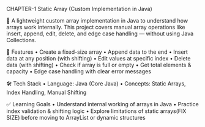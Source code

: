 CHAPTER-1 Static Array (Custom Implementation in Java)

🚀 A lightweight custom array implementation in Java to understand how arrays work internally.
This project covers manual array operations like insert, append, edit, delete, and edge case handling — without using Java Collections.

📌 Features
• Create a fixed-size array
• Append data to the end
• Insert data at any position (with shifting)
• Edit values at specific index
• Delete data (with shifting)
• Check if array is full or empty
• Get total elements & capacity
• Edge case handling with clear error messages

🛠️ Tech Stack
• Language: Java (Core Java)
• Concepts: Static Arrays, Index Handling, Manual Shifting

✅ Learning Goals
• Understand internal working of arrays in Java
• Practice index validation & shifting logic
• Explore limitations of static arrays(FIX SIZE) before moving to ArrayList or dynamic structures
